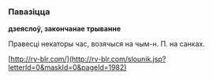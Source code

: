 ### Павазіцца
**дзеяслоў, закончанае трыванне**

Правесці некаторы час, возячыся на чым-н. П. на санках.

<a rel="author">[http://rv-blr.com/](http://rv-blr.com/slounik.jsp?letterId=0&maskId=0&pageId=1982)</a>
